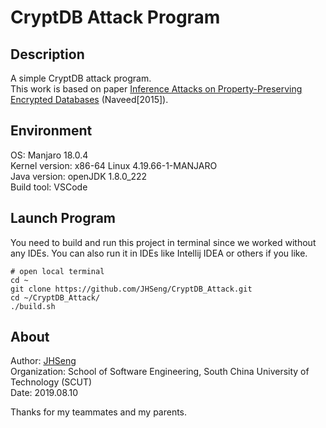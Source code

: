# CryptDB Attack Program
## Description
A simple CryptDB attack program.  
This work is based on paper [Inference Attacks on Property-Preserving Encrypted Databases](http://cs.brown.edu/~seny/pubs/edb.pdf) (Naveed[2015]).
## Environment
OS: Manjaro 18.0.4  
Kernel version: x86-64 Linux 4.19.66-1-MANJARO  
Java version: openJDK 1.8.0_222  
Build tool: VSCode  
## Launch Program
You need to build and run this project in terminal since we worked without any IDEs. You can also run it in IDEs like Intellij IDEA or others if you like.
```
# open local terminal
cd ~
git clone https://github.com/JHSeng/CryptDB_Attack.git
cd ~/CryptDB_Attack/
./build.sh
```
## About
Author: [JHSeng](https://www.cnblogs.com/JHSeng/)  
Organization: School of Software Engineering, South China University of Technology (SCUT)  
Date: 2019.08.10  

Thanks for my teammates and my parents.